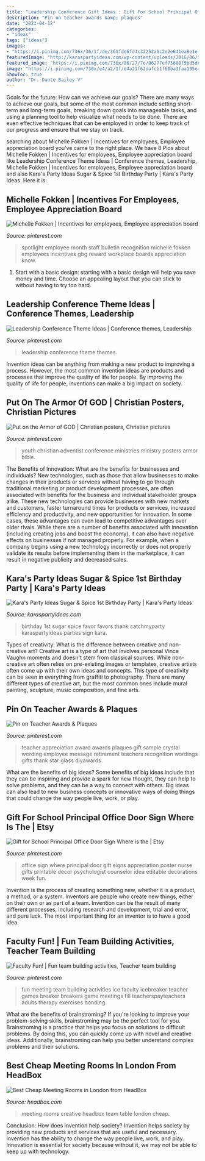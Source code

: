 ```yaml
---
title: "Leadership Conference Gift Ideas : Gift For School Principal Office Door Sign Where Is The"
description: "Pin on teacher awards &amp; plaques"
date: "2023-04-12"
categories:
- "ideas"
tags: ["ideas"]
images:
- "https://i.pinimg.com/736x/36/1f/de/361fde6fd4c32252a1c2e2e641ea8e1e--teacher-appreciation-gifts-black-crystals.jpg"
featuredImage: "http://karaspartyideas.com/wp-content/uploads/2016/06/Sugar-Spice-1st-Birthday-Party-via-Karas-Party-Ideas-KarasPartyIdeas.com4_.jpeg"
featured_image: "https://i.pinimg.com/736x/86/27/7e/86277ef75688f5bd5de76afd44d0e2ea.jpg"
image: "https://i.pinimg.com/736x/e4/a2/1f/e4a21f62dafcb1f60ba3faa195e43d7c--spotlight-for-the.jpg"
ShowToc: true
author: "Dr. Dante Bailey V"
---
```



Goals for the future: How can we achieve our goals?
There are many ways to achieve our goals, but some of the most common include setting short-term and long-term goals, breaking down goals into manageable tasks, and using a planning tool to help visualize what needs to be done. There are even effective techniques that can be employed in order to keep track of our progress and ensure that we stay on track.

	

		
searching about Michelle Fokken | Incentives for employees, Employee appreciation board you've came to the right place. We have 8 Pics about Michelle Fokken | Incentives for employees, Employee appreciation board like Leadership Conference Theme Ideas | Conference themes, Leadership, Michelle Fokken | Incentives for employees, Employee appreciation board and also Kara&#039;s Party Ideas Sugar &amp; Spice 1st Birthday Party | Kara&#039;s Party Ideas. Here it is:
		
    
## Michelle Fokken | Incentives For Employees, Employee Appreciation Board

<img loading=lazy src="https://i.pinimg.com/736x/e4/a2/1f/e4a21f62dafcb1f60ba3faa195e43d7c--spotlight-for-the.jpg" onerror="this.onerror=null;this.src='https://tse4.mm.bing.net/th?id=OIP.QH1rIwG_7X2yQ5RUuvc02wHaJ5&amp;pid=15.1';" alt="Michelle Fokken | Incentives for employees, Employee appreciation board">

_Source: pinterest.com_

>spotlight employee month staff bulletin recognition michelle fokken employees incentives gbg reward workplace boards appreciation know. 

	

1. Start with a basic design: starting with a basic design will help you save money and time. Choose an appealing layout that you can stick to without having to try too hard.

    
## Leadership Conference Theme Ideas | Conference Themes, Leadership

<img loading=lazy src="https://i.pinimg.com/736x/98/55/60/985560803d230325f6c5bbdd104fb49d--leadership-conference-theme-ideas.jpg" onerror="this.onerror=null;this.src='https://tse4.mm.bing.net/th?id=OIP.iS0BJpGee_fkoMjsZUW7lAHaHa&amp;pid=15.1';" alt="Leadership Conference Theme Ideas | Conference themes, Leadership">

_Source: pinterest.com_

>leadership conference theme themes. 

	

Invention ideas can be anything from making a new product to improving a process. However, the most common invention ideas are products and processes that improve the quality of life for people. By improving the quality of life for people, inventions can make a big impact on society.

    
## Put On The Armor Of GOD | Christian Posters, Christian Pictures

<img loading=lazy src="https://i.pinimg.com/736x/86/27/7e/86277ef75688f5bd5de76afd44d0e2ea.jpg" onerror="this.onerror=null;this.src='https://tse1.mm.bing.net/th?id=OIP.L8OsjlH37i2GTxW-b81YBwHaHB&amp;pid=15.1';" alt="Put on the Armor of GOD | Christian posters, Christian pictures">

_Source: pinterest.com_

>youth christian adventist conference ministries ministry posters armor bible. 

	

The Benefits of Innovation: What are the benefits for businesses and individuals?
New technologies, such as those that allow businesses to make changes in their products or services without having to go through traditional marketing or product development processes, are often associated with benefits for the business and individual stakeholder groups alike. These new technologies can provide businesses with new markets and customers, faster turnaround times for products or services, increased efficiency and productivity, and new opportunities for innovation. In some cases, these advantages can even lead to competitive advantages over older rivals.
While there are a number of benefits associated with innovation (including creating jobs and boost the economy), it can also have negative effects on businesses if not managed properly. For example, when a company begins using a new technology incorrectly or does not properly validate its results before implementing them in the marketplace, it can result in negative publicity and decreased sales.

    
## Kara&#039;s Party Ideas Sugar &amp; Spice 1st Birthday Party | Kara&#039;s Party Ideas

<img loading=lazy src="http://karaspartyideas.com/wp-content/uploads/2016/06/Sugar-Spice-1st-Birthday-Party-via-Karas-Party-Ideas-KarasPartyIdeas.com4_.jpeg" onerror="this.onerror=null;this.src='https://tse3.mm.bing.net/th?id=OIP.VsdR9oKnmUuhfYLItg0n_AHaLI&amp;pid=15.1';" alt="Kara&#039;s Party Ideas Sugar &amp; Spice 1st Birthday Party | Kara&#039;s Party Ideas">

_Source: karaspartyideas.com_

>birthday 1st sugar spice favor favors thank catchmyparty karaspartyideas parties sign kara. 

	

Types of creativity: What is the difference between creative and non-creative art?
Creative art is a type of art that involves personal Vince Vaughn moments and doesn't stem from classical sources. While non-creative art often relies on pre-existing images or templates, creative artists often come up with their own ideas and concepts. This type of creativity can be seen in everything from graffiti to photography. There are many different types of creative art, but the most common ones include mural painting, sculpture, music composition, and fine arts.

    
## Pin On Teacher Awards &amp; Plaques

<img loading=lazy src="https://i.pinimg.com/736x/36/1f/de/361fde6fd4c32252a1c2e2e641ea8e1e--teacher-appreciation-gifts-black-crystals.jpg" onerror="this.onerror=null;this.src='https://tse3.mm.bing.net/th?id=OIP.tgfijBXF1ybi79IkG6LAVgHaJ_&amp;pid=15.1';" alt="Pin on Teacher Awards &amp; Plaques">

_Source: pinterest.com_

>teacher appreciation award awards plaques gift sample crystal wording employee message retirement teachers recognition wordings gifts thank star glass diyawards. 

	

What are the benefits of big ideas?
Some benefits of big ideas include that they can be inspiring and provide a spark for new thought, they can help to solve problems, and they can be a way to connect with others. Big ideas can also lead to new business concepts or innovative ways of doing things that could change the way people live, work, or play.

    
## Gift For School Principal Office Door Sign Where Is The | Etsy

<img loading=lazy src="https://i.pinimg.com/736x/34/78/1f/34781ffd06977cd47fe1f169d33ebd8a.jpg" onerror="this.onerror=null;this.src='https://tse1.mm.bing.net/th?id=OIP.XjzxPIdMy-0UTeIgCkI4wQHaJ4&amp;pid=15.1';" alt="Gift for School Principal Office Door Sign Where is the | Etsy">

_Source: pinterest.com_

>office sign where principal door gift signs appreciation poster nurse gifts printable decor psychologist counselor idea editable decorations week fun. 

	

Invention is the process of creating something new, whether it is a product, a method, or a system. Inventors are people who create new things, either on their own or as part of a team. Invention can be the result of many different processes, including research and development, trial and error, and pure luck. The most important thing for an inventor is to have a good idea.

    
## Faculty Fun! | Fun Team Building Activities, Teacher Team Building

<img loading=lazy src="https://i.pinimg.com/736x/9a/4e/f9/9a4ef996a1a27c55eab0a17f0228e8aa--fun-ideas.jpg" onerror="this.onerror=null;this.src='https://tse3.mm.bing.net/th?id=OIP.ZPVm-pGFr-agdPhlgOfNUwAAAA&amp;pid=15.1';" alt="Faculty Fun! | Fun team building activities, Teacher team building">

_Source: pinterest.com_

>fun meeting team building activities ice faculty icebreaker teacher games breaker breakers game meetings fill teacherspayteachers adults therapy exercises bonding. 

	

What are the benefits of brainstroming?
If you're looking to improve your problem-solving skills, brainstroming may be the perfect tool for you. Brainstroming is a practice that helps you focus on solutions to difficult problems. By doing this, you can quickly come up with novel and creative ideas. Additionally, brainstroming can help you better understand complex problems and their solutions.

    
## Best Cheap Meeting Rooms In London From HeadBox

<img loading=lazy src="https://www.headbox.com/blog/wp-content/uploads/2017/02/Menlo-Meeting-Room-Huckletree-Shoreditch.jpg" onerror="this.onerror=null;this.src='https://tse1.mm.bing.net/th?id=OIP.87SgoF-hy9ztr0qK10OzHwHaE8&amp;pid=15.1';" alt="Best Cheap Meeting Rooms in London from HeadBox">

_Source: headbox.com_

>meeting rooms creative headbox team table london cheap. 

	

Conclusion: How does invention help society?
Invention helps society by providing new products and services that are useful and necessary. Invention has the ability to change the way people live, work, and play. Innovation is essential for society because without it, we may not be able to keep up with technology.

